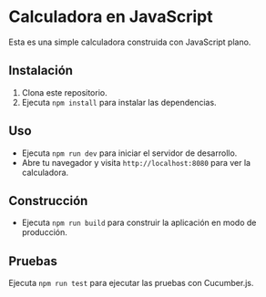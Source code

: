 # Calculadora en JavaScript

Esta es una simple calculadora construida con JavaScript plano.

## Instalación

1. Clona este repositorio.
2. Ejecuta `npm install` para instalar las dependencias.

## Uso

- Ejecuta `npm run dev` para iniciar el servidor de desarrollo.
- Abre tu navegador y visita `http://localhost:8080` para ver la calculadora.

## Construcción
- Ejecuta `npm run build` para construir la aplicación en modo de producción.

## Pruebas
Ejecuta `npm run test` para ejecutar las pruebas con Cucumber.js.
